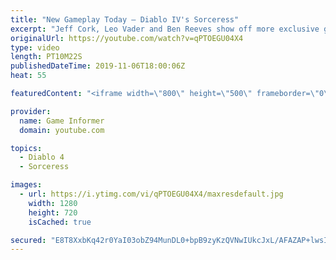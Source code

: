 ```yaml
---
title: "New Gameplay Today – Diablo IV's Sorceress"
excerpt: "Jeff Cork, Leo Vader and Ben Reeves show off more exclusive gameplay of Diablo IV, which can be viewed without commentary at ..."
originalUrl: https://youtube.com/watch?v=qPTOEGU04X4
type: video
length: PT10M22S
publishedDateTime: 2019-11-06T18:00:06Z
heat: 55

featuredContent: "<iframe width=\"800\" height=\"500\" frameborder=\"0\" src=\"https://www.youtube.com/embed/qPTOEGU04X4\" allow=\"accelerometer; autoplay; encrypted-media; gyroscope; picture-in-picture\" allowfullscreen></iframe>"

provider:
  name: Game Informer
  domain: youtube.com

topics:
  - Diablo 4
  - Sorceress

images:
  - url: https://i.ytimg.com/vi/qPTOEGU04X4/maxresdefault.jpg
    width: 1280
    height: 720
    isCached: true

secured: "E8T8XxbKq42r0YaI03obZ94MunDL0+bpB9zyKzQVNwIUkcJxL/AFAZAP+lwsI5sV+RD3bVHp9j+SHohs1e6VwMVdkBfzwaBSy8/M425skh49Tav9XD/isNw8TpZ5lETBA2q2EFHWK9wQi0JzYxLzGsmEsZnAYau4vx7fd1KPHWh3CLaVQGY5xAf1Ai8Gad/+9qiMU7Yce4cSNzIALCjkEfChvyglSwHCba3/AsMsOAJzDo9ML6KoBZG3rUIZERR+wjzkg/rAC4KgVvRwzBYPWn9NqFi6gGbUPaAfbtygj6dmEEqPDLwZPVp5r6m+eWRmD4ig9CWs8DwrGuTju42O3BV1Rn0iC61NpLNhrQ/mhfaM+EtGgfSJO8zNZMRF6DGwJ/Tsj/VYFxVdM8hdQG7dJCaxYFZ5I/pyQ4xCdHp2vOUmTrSG0zxuTUE7Fiz7OltT;SbrPljpmeG1E938SuTWggw=="
---
```


